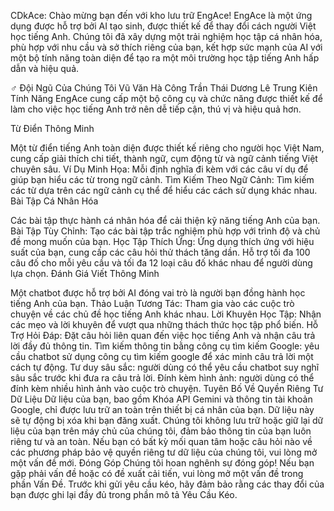 
CDkAce:
Chào mừng bạn đến với kho lưu trữ EngAce! EngAce là một ứng dụng được hỗ trợ bởi AI tạo sinh, được thiết kế để thay đổi cách người Việt học tiếng Anh. Chúng tôi đã xây dựng một trải nghiệm học tập cá nhân hóa, phù hợp với nhu cầu và sở thích riêng của bạn, kết hợp sức mạnh của AI với một bộ tính năng toàn diện để tạo ra một môi trường học tập tiếng Anh hấp dẫn và hiệu quả.

‍♂️ Đội Ngũ Của Chúng Tôi
Vũ Văn Hà Công
Trần Thái Dương
Lê Trung Kiên
Tính Năng
EngAce cung cấp một bộ công cụ và chức năng được thiết kế để làm cho việc học tiếng Anh trở nên dễ tiếp cận, thú vị và hiệu quả hơn.

Từ Điển Thông Minh

Một từ điển tiếng Anh toàn diện được thiết kế riêng cho người học Việt Nam, cung cấp giải thích chi tiết, thành ngữ, cụm động từ và ngữ cảnh tiếng Việt chuyên sâu.
Ví Dụ Minh Họa: Mỗi định nghĩa đi kèm với các câu ví dụ để giúp bạn hiểu các từ trong ngữ cảnh.
Tìm Kiếm Theo Ngữ Cảnh: Tìm kiếm các từ dựa trên các ngữ cảnh cụ thể để hiểu các cách sử dụng khác nhau.
Bài Tập Cá Nhân Hóa

Các bài tập thực hành cá nhân hóa để cải thiện kỹ năng tiếng Anh của bạn.
Bài Tập Tùy Chỉnh: Tạo các bài tập trắc nghiệm phù hợp với trình độ và chủ đề mong muốn của bạn.
Học Tập Thích Ứng: Ứng dụng thích ứng với hiệu suất của bạn, cung cấp các câu hỏi thử thách tăng dần.
Hỗ trợ tối đa 100 câu đố cho mỗi yêu cầu và tối đa 12 loại câu đố khác nhau để người dùng lựa chọn.
Đánh Giá Viết Thông Minh


Một chatbot được hỗ trợ bởi AI đóng vai trò là người bạn đồng hành học tiếng Anh của bạn.
Thảo Luận Tương Tác: Tham gia vào các cuộc trò chuyện về các chủ đề học tiếng Anh khác nhau.
Lời Khuyên Học Tập: Nhận các mẹo và lời khuyên để vượt qua những thách thức học tập phổ biến.
Hỗ Trợ Hỏi Đáp: Đặt câu hỏi liên quan đến việc học tiếng Anh và nhận câu trả lời đầy đủ thông tin.
Tìm kiếm thông tin bằng công cụ tìm kiếm Google: yêu cầu chatbot sử dụng công cụ tìm kiếm google để xác minh câu trả lời một cách tự động.
Tư duy sâu sắc: người dùng có thể yêu cầu chatbot suy nghĩ sâu sắc trước khi đưa ra câu trả lời.
Đính kèm hình ảnh: người dùng có thể đính kèm nhiều hình ảnh vào cuộc trò chuyện.
Tuyên Bố Về Quyền Riêng Tư Dữ Liệu
Dữ liệu của bạn, bao gồm Khóa API Gemini và thông tin tài khoản Google, chỉ được lưu trữ an toàn trên thiết bị cá nhân của bạn. Dữ liệu này sẽ tự động bị xóa khi bạn đăng xuất. Chúng tôi không lưu trữ hoặc giữ lại dữ liệu của bạn trên máy chủ của chúng tôi, đảm bảo thông tin của bạn luôn riêng tư và an toàn.
Nếu bạn có bất kỳ mối quan tâm hoặc câu hỏi nào về các phương pháp bảo vệ quyền riêng tư dữ liệu của chúng tôi, vui lòng mở một vấn đề mới.
Đóng Góp
Chúng tôi hoan nghênh sự đóng góp! Nếu bạn gặp phải vấn đề hoặc có đề xuất cải tiến, vui lòng mở một vấn đề trong phần Vấn Đề. Trước khi gửi yêu cầu kéo, hãy đảm bảo rằng các thay đổi của bạn được ghi lại đầy đủ trong phần mô tả Yêu Cầu Kéo.